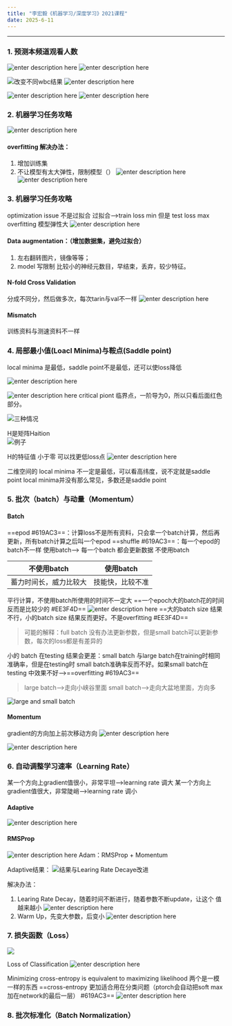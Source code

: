 ```yaml
---
title: "李宏毅《机器学习/深度学习》2021课程"
date: 2025-6-11
---
```



----------


### 1. 预测本频道观看人数

![enter description here](./images/1750155534023.png)
![enter description here](./images/1750155559876.png)

![改变不同wbc结果](./images/1750155591960.png)
![enter description here](./images/1750155669005.png)

![enter description here](./images/1750155688824.png)
![enter description here](./images/1750155704494.png)









### 2. 机器学习任务攻略
![enter description here](./images/1750155752197.png)


#### overfitting 解决办法：
 1. 增加训练集
 2. 不让模型有太大弹性，限制模型（）
![enter description here](./images/1750155866778.png)
![enter description here](./images/1750155887398.png)


### 3. 机器学习任务攻略

optimization issue 不是过拟合
过拟合——>train loss min 但是 test loss max
overfitting 模型弹性大
![enter description here](./images/1750157789069.png)

#### Data augmentation：（增加数据集，避免过拟合）



 1. 左右翻转图片，镜像等等；
 2. model 写限制 比较小的神经元数目，早结束，丢弃，较少特征。

#### N-fold Cross Validation
分成不同分，然后做多次，每次tarin与val不一样
![enter description here](./images/1750160013602.png)
#### Mismatch
训练资料与测速资料不一样

### 4. 局部最小值(Loacl Minima)与鞍点(Saddle point)
local minima 是最低，saddle point不是最低，还可以使loss降低

![enter description here](./images/1750160661024.png)
  
![**enter description here**](./images/1750160938790.png)
 critical piont 临界点，一阶导为0，所以只看后面红色部分。
 
![三种情况](./images/1750161365201.png)

 H是矩阵Haition  
  ![例子](./images/1750161679162.png)
  
   H的特征值 小于零 可以找更低loss点 
   ![enter description here](./images/1750162026672.png)
   
   
二维空间的 local minima 不一定是最低，可以看高纬度，说不定就是saddle point 
local minima并没有那么常见，多数还是saddle point



### 5. 批次（batch）与动量（Momentum）
#### Batch
==epod #619AC3==：计算loss不是所有资料，只会拿一个batch计算，然后再更新，所有batch计算之后叫一个epod
==shuffle #619AC3==：每一个epod的batch不一样
使用batch——> 每一个batch 都会更新数据
不使用batch


| 不使用batch            | 使用batch        |
| ---------------------- | ---------------- |
| 蓄力时间长，威力比较大 | 技能快，比较不准 |
平行计算，不使用batch所使用的时间不一定大
==一个epoch大的batch花的时间反而是比较少的 #EE3F4D==
![enter description here](https://raw.githubusercontent.com/wang-akang/study/main/_posts/images/1750314324330.png)
==大的batch size 结果不行，小的batch size 结果反而更好。不是overfitting #EE3F4D==
>可能的解释：full batch 没有办法更新参数，但是small batch可以更新参数，每次的loss都是有差异的

小的 batch 在testing 结果会更差：small batch 与large batch在training时相同准确率，但是在testing时 small batch准确率反而不好。如果small batch在testing 中效果不好——>==overfitting #619AC3==
>large batch——>走向小峡谷里面
>small batch——>走向大盆地里面，方向多

![large and small batch](https://raw.githubusercontent.com/wang-akang/study/main/_posts/images/1750315347911.png)

#### Momentum
 gradient的方向加上前次移动方向
  ![enter description here](https://raw.githubusercontent.com/wang-akang/study/main/_posts/images/1750316914444.png)
  
  ![enter description here](https://raw.githubusercontent.com/wang-akang/study/main/_posts/images/1750317017555.png)
### 6. 自动调整学习速率（Learning Rate）
某一个方向上gradient值很小，非常平坦——>learning rate 调大
某一个方向上gradient值很大，非常陡峭——>learning rate 调小


#### Adaptive

![enter description here](https://raw.githubusercontent.com/wang-akang/study/main/_posts/images/1750318367457.png)
#### RMSProp

![enter description here](https://raw.githubusercontent.com/wang-akang/study/main/_posts/images/1750318114970.png)
Adam：RMSProp + Momentum


Adaptive结果：
![结果与Learing Rate Decaye改进](https://raw.githubusercontent.com/wang-akang/study/main/_posts/images/1750318645775.png)

解决办法： 
 1. Learing Rate Decay，随着时间不断进行，随着参数不断update，让这个 值越来越小
![enter description here](https://raw.githubusercontent.com/wang-akang/study/main/_posts/images/1750318524940.png)
2.  Warm Up，先变大参数，后变小
![enter description here](https://raw.githubusercontent.com/wang-akang/study/main/_posts/images/1750318761977.png)


### 7. 损失函数（Loss）


![](https://raw.githubusercontent.com/wang-akang/study/main/_posts/images/1750321109417.png)

Loss of Classification
![enter description here](https://raw.githubusercontent.com/wang-akang/study/main/_posts/images/1750321320597.png)

Minimizing cross-entropy is equivalent to maximizing likelihood
两个是一模一样的东西
 ==cross-entropy 更加适合用在分类问题（ptorch会自动把soft max加在network的最后一层） #619AC3==
 ![enter description here](https://raw.githubusercontent.com/wang-akang/study/main/_posts/images/1750321825893.png)
 
 ### 8. 批次标准化（Batch Normalization）
 
 
 
 
 
 
